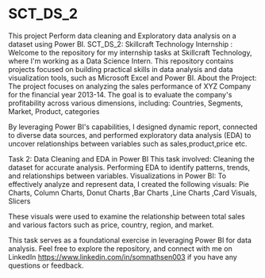 # SCT_DS_2
This project Perform data cleaning and Exploratory data analysis on a dataset using Power BI. SCT_DS_2: Skillcraft Technology Internship : Welcome to the repository for my internship tasks at Skillcraft Technology, where I'm working as a Data Science Intern. This repository contains projects focused on building practical skills in data analysis and data visualization tools, such as Microsoft Excel and Power BI. About the Project: The project focuses on analyzing the sales performance of XYZ Company for the financial year 2013-14. The goal is to evaluate the company's profitability across various dimensions, including: Countries, Segments, Market, Product, categories

By leveraging Power BI's capabilities, I designed dynamic report, connected to diverse data sources, and performed exploratory data analysis (EDA) to uncover relationships between variables such as sales,product,price etc.

Task 2: Data Cleaning and EDA in Power BI This task involved: Cleaning the dataset for accurate analysis. Performing EDA to identify patterns, trends, and relationships between variables. Visualizations in Power BI: To effectively analyze and represent data, I created the following visuals: Pie Charts, Column Charts, Donut Charts ,Bar Charts ,Line Charts ,Card Visuals, Slicers

These visuals were used to examine the relationship between total sales and various factors such as price, country, region, and market.

This task serves as a foundational exercise in leveraging Power BI for data analysis. Feel free to explore the repository, and connect with me on LinkedIn https://www.linkedin.com/in/somnathsen003 if you have any questions or feedback.
